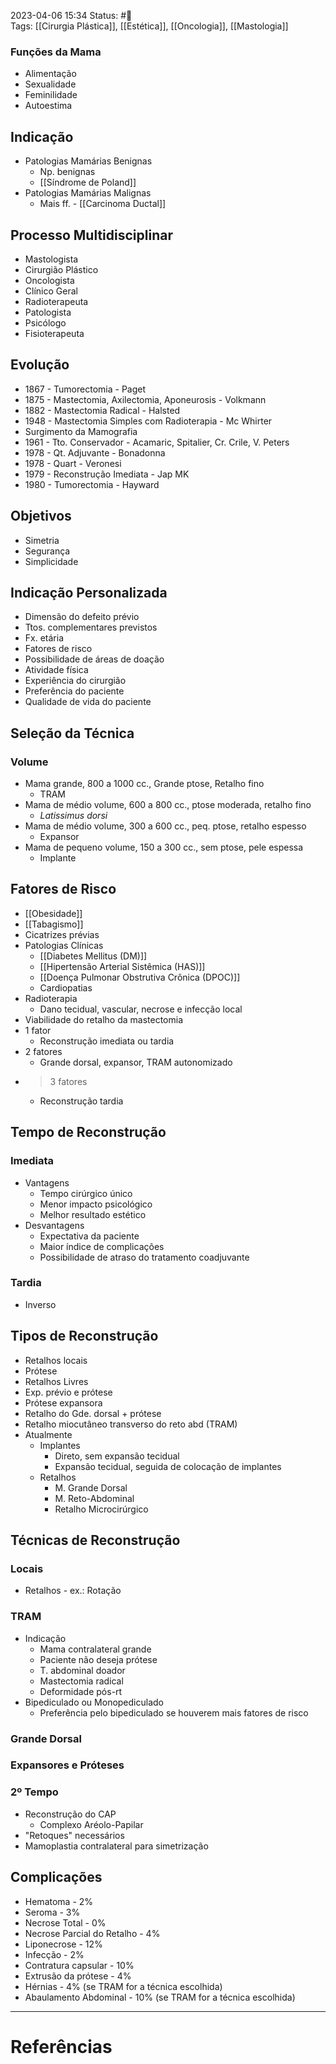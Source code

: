 2023-04-06 15:34
Status: #🌱   
Tags: [[Cirurgia Plástica]], [[Estética]], [[Oncologia]], [[Mastologia]]
<br/>
### Funções da Mama
- Alimentação
- Sexualidade
- Feminilidade
- Autoestima
## Indicação
- Patologias Mamárias Benignas
	- Np. benignas
	- [[Síndrome de Poland]]
- Patologias Mamárias Malignas
	- Mais ff. - [[Carcinoma Ductal]]
## Processo Multidisciplinar
- Mastologista
- Cirurgião Plástico
- Oncologista
- Clínico Geral
- Radioterapeuta
- Patologista
- Psicólogo
- Fisioterapeuta
## Evolução
- 1867 - Tumorectomia - Paget
- 1875 - Mastectomia, Axilectomia, Aponeurosis - Volkmann
- 1882 - Mastectomia Radical - Halsted
- 1948 - Mastectomia Simples com Radioterapia - Mc Whirter
- Surgimento da Mamografia
- 1961 - Tto. Conservador - Acamaric, Spitalier, Cr. Crile, V. Peters
- 1978 - Qt. Adjuvante - Bonadonna
- 1978 - Quart - Veronesi
- 1979 - Reconstrução Imediata - Jap MK
- 1980 - Tumorectomia - Hayward
## Objetivos
- Simetria
- Segurança
- Simplicidade
## Indicação Personalizada
- Dimensão do defeito prévio
- Ttos. complementares previstos
- Fx. etária
- Fatores de risco
- Possibilidade de áreas de doação
- Atividade física
- Experiência do cirurgião
- Preferência do paciente
- Qualidade de vida do paciente
## Seleção da Técnica
### Volume
- Mama grande, 800 a 1000 cc., Grande ptose, Retalho fino
	- TRAM
- Mama de médio volume, 600 a 800 cc., ptose moderada, retalho fino
	- _Latissimus dorsi_
- Mama de médio volume, 300 a 600 cc., peq. ptose, retalho espesso
	- Expansor
- Mama de pequeno volume, 150 a 300 cc., sem ptose, pele espessa
	- Implante
## Fatores de Risco
- [[Obesidade]]
- [[Tabagismo]]
- Cicatrizes prévias
- Patologias Clínicas
	- [[Diabetes Mellitus (DM)]]
	- [[Hipertensão Arterial Sistêmica (HAS)]]
	- [[Doença Pulmonar Obstrutiva Crônica (DPOC)]]
	- Cardiopatias
- Radioterapia
	- Dano tecidual, vascular, necrose e infecção local
- Viabilidade do retalho da mastectomia
- 1 fator
	- Reconstrução imediata ou tardia
- 2 fatores
	- Grande dorsal, expansor, TRAM autonomizado
- >3 fatores
	- Reconstrução tardia 
## Tempo de Reconstrução
### Imediata
- Vantagens
	- Tempo cirúrgico único
	- Menor impacto psicológico
	- Melhor resultado estético
- Desvantagens
	- Expectativa da paciente
	- Maior índice de complicações
	- Possibilidade de atraso do tratamento coadjuvante
### Tardia
- Inverso
## Tipos de Reconstrução
- Retalhos locais
- Prótese
- Retalhos Livres
- Exp. prévio e prótese
- Prótese expansora
- Retalho do Gde. dorsal + prótese
- Retalho miocutâneo transverso do reto abd (TRAM)
- Atualmente
	- Implantes
		- Direto, sem expansão tecidual
		- Expansão tecidual, seguida de colocação de implantes
	- Retalhos
		- M. Grande Dorsal
		- M. Reto-Abdominal
		- Retalho Microcirúrgico
## Técnicas de Reconstrução
### Locais
- Retalhos - ex.: Rotação
### TRAM
- Indicação
	- Mama contralateral grande
	- Paciente não deseja prótese
	- T. abdominal doador
	- Mastectomia radical
	- Deformidade pós-rt
- Bipediculado ou Monopediculado
	- Preferência pelo bipediculado se houverem mais fatores de risco
### Grande Dorsal
### Expansores e Próteses
### 2º Tempo
- Reconstrução do CAP
	- Complexo Aréolo-Papilar
- "Retoques" necessários
- Mamoplastia contralateral para simetrização
## Complicações
- Hematoma - 2%
- Seroma - 3%
- Necrose Total - 0%
- Necrose Parcial do Retalho - 4%
- Liponecrose - 12%
- Infecção - 2%
- Contratura capsular - 10%
- Extrusão da prótese - 4%
- Hérnias - 4% (se TRAM for a técnica escolhida)
- Abaulamento Abdominal - 10% (se TRAM for a técnica escolhida)
____
# Referências


